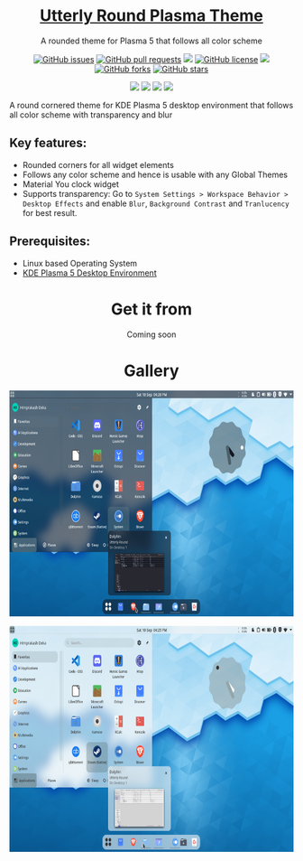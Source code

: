 <p align="center">
 <a href="https://himdek.com/Utterly-Round-Plasma-Style/"><h1 align="center">Utterly Round Plasma Theme</h1></a>
 <p align="center">A rounded theme for Plasma 5 that follows all color scheme</p>
</p>

<p class="buttons" align="center">
 <a href="https://github.com/HimDek/Utterly-Round-Plasma-Style/issues"><img alt="GitHub issues" src="https://img.shields.io/github/issues/HimDek/Utterly-Round-Plasma-Style?style=flat-square"></a>
 <a href="https://github.com/HimDek/Utterly-Round-Plasma-Style/pulls"><img alt="GitHub pull requests" src="https://img.shields.io/github/issues-pr/himdek/Utterly-Round-Plasma-Style?style=flat-square"></a>
 <a href="https://github.com/HimDek/Utterly-Round-Plasma-Style/"><img src="https://img.shields.io/badge/GitHub-View%20sourcecode-blue?style=flat-square&logo=github&color=blueviolet" /></a>
 <a href="https://github.com/HimDek/Utterly-Round-Plasma-Style/blob/master/LICENSE.md"><img alt="GitHub license" src="https://img.shields.io/github/license/HimDek/Utterly-Round-Plasma-Style?style=flat-square"></a>
 <a href="https://github.com/HimDek/Utterly-Round-Plasma-Style/actions/workflows/pages/pages-build-deployment/"><img src="https://img.shields.io/github/deployments/HimDek/Utterly-Round-Plasma-Style/github-pages?label=WebPage%20build%20status&logo=InternetExplorer&style=flat-square" /></a>
 <a href="https://github.com/HimDek/Utterly-Round-Plasma-Style/network"><img alt="GitHub forks" src="https://img.shields.io/github/forks/HimDek/Utterly-Round-Plasma-Style?style=flat-square"></a>
 <a href="https://github.com/HimDek/Utterly-Round-Plasma-Style/stargazers"><img alt="GitHub stars" src="https://img.shields.io/github/stars/HimDek/Utterly-Round-Plasma-Style?style=flat-square"></a>
</p>

<p class="buttons" align="center">
  <a href="#gallery"><img src="https://img.shields.io/badge/View%20Screenshots-blueviolet?style=for-the-badge" /></a>
  <a href="https://himdek.com/?tab=donate"><img src="https://img.shields.io/badge/Donate-Support%20me-green?style=for-the-badge&logo=Razorpay" /></a> 
  <a href="https://himdek.com/Utterly-Round-Plasma-Style/"><img class="invisible" src="https://img.shields.io/badge/himdek.com-View%20in%20Website-blue?style=for-the-badge&logo=Internet-Explorer&color=blue" /></a>
  <a href="#prerequisites"><img src="https://img.shields.io/badge/Install-green?style=for-the-badge" /></a>
</p>

A round cornered theme for KDE Plasma 5 desktop environment that follows all color scheme with transparency and blur

## Key features:

* Rounded corners for all widget elements
* Follows any color scheme and hence is usable with any Global Themes
* Material You clock widget
* Supports transparency: Go to `System Settings > Workspace Behavior > Desktop Effects` and enable `Blur`, `Background Contrast` and `Tranlucency` for best result.

## Prerequisites:

* Linux based Operating System
* [KDE Plasma 5 Desktop Environment](https://kde.org/plasma-desktop/)

<h1 align="center">Get it from</h1>

<p align="center">Coming soon</p>

<h1 id="gallery" align="center">Gallery</h1>

<p align="center">
<img height="400px" src="assets/20220910_163156_Dark.png" align="center"/>
<br /><br />
<img height="400px" src="assets/20220910_163212_Light.png" align="center"/>
</p>

